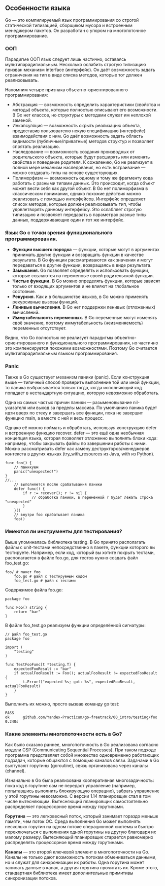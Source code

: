 ## Особенности языка

Go — это компилируемый язык программирования со строгой статической типизацией, сборщиком мусора и встроенным менеджером пакетов. Он разработан с упором на многопоточное программирование. 





### ООП

Парадигме ООП язык следует лишь частично, оставаясь мультипарадигмальным. Несколько ослабить строгую типизацию призван механизм interface (интерфейс). Он даёт возможность задать ограничения на тип в виде списка методов, которые тот должен реализовывать.

Напомним четыре признака объектно-ориентированного программирования:

* Абстракция — возможность определить характеристики (свойства и методы) объекта, которые полностью описывают его возможности. В Go нет классов, но структуры с методами служат им неплохой заменой.
* Инкапсуляция — возможность скрыть реализацию объекта, предоставив пользователю некую спецификацию (интерфейс) взаимодействия с ним. Go даёт возможность задать область видимости (публичные/приватные) методов структур и позволяет спрятать реализацию.
* Наследование — возможность создания производных от родительского объекта, которые будут расширять или изменять свойства и поведение родителя. К сожалению, Go не реализует в полной мере механизм наследования, но есть встраивание — можно создавать типы на основе существующих.
* Полиморфизм — возможность одному и тому же фрагменту кода работать с разными типами данных. Это происходит, когда объект может вести себя как другой объект. В Go нет полиморфизма в классическом понимании, однако похожие действия можно реализовать с помощью интерфейсов. Интерфейс определяет список методов, которые должен реализовывать тип, чтобы удовлетворять данному интерфейсу. Это ослабляет строгую типизацию и позволяет передавать в параметрах разные типы данных, поддерживающие один и тот же интерфейс.


### Язык Go с точки зрения функционального программирования.

* **Функции высшего порядка** — функции, которые могут в аргументах принимать другие функции и возвращать функции в качестве результата. В Go функции рассматриваются как значения и могут передаваться в другие функции, возвращаясь в виде результата.
* **Замыкания.** Go позволяет определять и использовать функции, которые ссылаются на переменные своей родительской функции.
* **Чистые функции.** В Go можно определять функции, которые зависят только от входящих аргументов и не влияют на глобальное состояние.
* **Рекурсия.** Как и в большинстве языков, в Go можно применять рекурсивные вызовы функций.
* **Ленивые вычисления.** В Go нет поддержки ленивых (отложенных) вычислений.
* **Иммутабельность переменных.** В Go переменные могут изменять своё значение, поэтому иммутабельность (неизменяемость) переменных отсутствует.


Видно, что Go полностью не реализует парадигмы объектно-ориентированного и функционального программирования, но частично это компенсируется похожими возможностями. Поэтому Go считается мультипарадигмальным языком программирования.


### Panic

Также в Go существует механизм паники (panic). Если конструкция выше — типичный способ проверить выполнение той или иной функции, то паника выбрасывается только тогда, когда исполняющий код попадает в нестандартную ситуацию, которую невозможно обработать. 

Одна из самых частых причин паники — разыменовывание nil-указателя или выход за пределы массива. По умолчанию паника будет идти вверх по стеку и завершать все функции, пока не завершит функцию main, а вместе с ней и весь процесс.

Однако её можно поймать и обработать, используя конструкцию defer и встроенную функцию recover.
defer — это ещё одна необычная концепция языка, которая позволяет отложенно выполнять блоки кода: например, чтобы закрывать файлы по завершении работы с ними. Можно рассматривать defer как замену деструкторов/менеджеров контекста в других языках (try_with_resources из Java, with из Python).

```
func foo() {
    // паникуем
    panic("unexpected!")
}
//...
    // выполняется после срабатывания паники
    defer func() {
        if r := recover(); r != nil {
            // обработка паники, в переменной r будет лежать строка "unexpected"
        }
    }()
    // внутри foo срабатывает паника
    foo()
```


### Имеются ли инструменты для тестирования?

Выше упоминалась библиотека testing. В Go принято располагать файлы с unit-тестами непосредственно в пакете, функции которого вы тестируете. Например, если код, который вы хотите покрыть тестами, располагается в файле foo.go, для тестов нужно создать файл foo_test.go:

```
foo/ # пакет foo
    foo.go # файл с тестируемым кодом
    foo_test.go # файл с тестами 
```

Содержимое файла foo.go:

```
package foo

func Foo() string {
    return "bar"
} 
```

В файле foo_test.go реализуем функции определённой сигнатуры:

```
// файл foo_test.go
package foo

import (
    "testing"
)

func TestFooFunc(t *testing.T) {
    expectedFooResult := "bar"
    if actualFooResult := Foo(); actualFooResult != expectedFooResult {
        t.Errorf("expected %s; got: %s", expectedFooResult, actualFooResult)
    }
} 
```

Выполнить их можно, просто вызвав команду go test:

```
PASS
ok      github.com/Yandex-Practicum/go-freetrack/00_intro/testing/foo   0.240s 
```


### Какие элементы многопоточности есть в Go?

Как было сказано раннее, многопоточность в Go реализована согласно модели CSP (Communicating Sequential Processes). При таком подходе программа представляет собой множество одновременно работающих подзадач, которые общаются с помощью каналов связи. Задачами в Go выступают горутины (goroutine), связь организована через каналы (channel). 

Изначально в Go была реализована кооперативная многозадачность: пока код в горутине сам не передаст управление (например, попытавшись выполнить блокирующую операцию), забрать управление у этой горутины невозможно. С версии 1.14 планировщик стал в том числе вытесняющим. Вытесняющий планировщик самостоятельно распределяет процессорное время между горутинами.

**Горутина** — это легковесный поток, который занимает гораздо меньше памяти, чем поток ОС. Среда выполнения Go может выполнять несколько горутин на одном потоке операционной системы и быстро переключаться с выполнения одной горутины на другую благодаря их малому размеру. Вытесняющий планировщик старается равномерно распределять процессорное время между горутинами. 

**Каналы** — это второй ключевой элемент в многопоточности на Go. Каналы не только дают возможность потокам обмениваться данными, но и служат для синхронизации их работы. Одна горутина может записать данные в канал, а другая горутина прочитать их. Кроме этого, стандартная библиотека имеет дополнительные примитивы синхронизации потоков.

